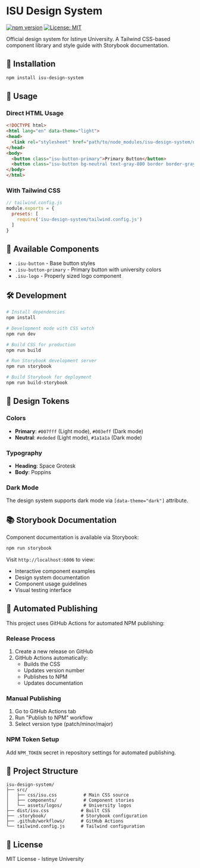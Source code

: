 # ISU Design System

[![npm version](https://badge.fury.io/js/isu-design-system.svg)](https://badge.fury.io/js/isu-design-system)
[![License: MIT](https://img.shields.io/badge/License-MIT-yellow.svg)](https://opensource.org/licenses/MIT)

Official design system for Istinye University. A Tailwind CSS-based component library and style guide with Storybook documentation.

## 🚀 Installation

```bash
npm install isu-design-system
```

## 📖 Usage

### Direct HTML Usage
```html
<!DOCTYPE html>
<html lang="en" data-theme="light">
<head>
  <link rel="stylesheet" href="path/to/node_modules/isu-design-system/dist/isu.css" />
</head>
<body>
  <button class="isu-button-primary">Primary Button</button>
  <button class="isu-button bg-neutral text-gray-800 border border-gray-300">Secondary Button</button>
</body>
</html>
```

### With Tailwind CSS
```javascript
// tailwind.config.js
module.exports = {
  presets: [
    require('isu-design-system/tailwind.config.js')
  ]
}
```

## 🎨 Available Components

- `.isu-button` - Base button styles
- `.isu-button-primary` - Primary button with university colors
- `.isu-logo` - Properly sized logo component

## 🛠️ Development

```bash
# Install dependencies
npm install

# Development mode with CSS watch
npm run dev

# Build CSS for production
npm run build

# Run Storybook development server
npm run storybook

# Build Storybook for deployment
npm run build-storybook
```

## 🎯 Design Tokens

### Colors
- **Primary**: `#007fff` (Light mode), `#003eff` (Dark mode)
- **Neutral**: `#ededed` (Light mode), `#1a1a1a` (Dark mode)

### Typography
- **Heading**: Space Grotesk
- **Body**: Poppins

### Dark Mode
The design system supports dark mode via `[data-theme="dark"]` attribute.

## 📚 Storybook Documentation

Component documentation is available via Storybook:

```bash
npm run storybook
```

Visit `http://localhost:6006` to view:
- Interactive component examples
- Design system documentation
- Component usage guidelines
- Visual testing interface

## 🤖 Automated Publishing

This project uses GitHub Actions for automated NPM publishing:

### Release Process
1. Create a new release on GitHub
2. GitHub Actions automatically:
   - Builds the CSS
   - Updates version number
   - Publishes to NPM
   - Updates documentation

### Manual Publishing
1. Go to GitHub Actions tab
2. Run "Publish to NPM" workflow
3. Select version type (patch/minor/major)

### NPM Token Setup
Add `NPM_TOKEN` secret in repository settings for automated publishing.

## 📁 Project Structure

```
isu-design-system/
├── src/
│   ├── css/isu.css          # Main CSS source
│   ├── components/          # Component stories
│   └── assets/logos/        # University logos
├── dist/isu.css            # Built CSS
├── .storybook/             # Storybook configuration
├── .github/workflows/      # GitHub Actions
└── tailwind.config.js      # Tailwind configuration
```

## 📝 License

MIT License - Istinye University
